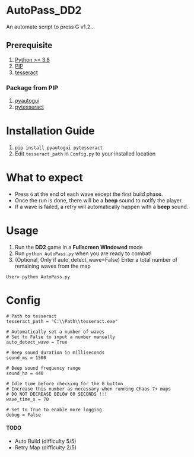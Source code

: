 # AutoPass_DD2
 An automate script to press G v1.2...

## Prerequisite

1. [Python >= 3.8](https://www.python.org/downloads/windows/)
2. [PIP](https://pip.pypa.io/en/stable/installation/)
3. [tesseract](https://github.com/UB-Mannheim/tesseract/wiki)

### Package from PIP
1. [pyautogui](https://pyautogui.readthedocs.io/en/latest/)
2. [pytesseract](https://pypi.org/project/pytesseract/)

# Installation Guide
1. `pip install pyautogui pytesseract`
2. Edit `tesseract_path` in `Config.py` to your installed location

# What to expect
- Press `G` at the end of each wave except the first build phase.
- Once the run is done, there will be a **beep** sound to notify the player.
- If a wave is failed, a retry will automatically happen with a **beep** sound.

# Usage
1. Run the **DD2** game in a **Fullscreen Windowed** mode
2. Run `python AutoPass.py` when you are ready to combat!
3. (Optional, Only if auto_detect_wave=False) Enter a total number of remaining waves from the map

```
User> python AutoPass.py

```

# Config
```
# Path to tesseract
tesseract_path = "C:\\Path\\tesseract.exe"

# Automatically set a number of waves
# Set to False to input a number manually
auto_detect_wave = True

# Beep sound duration in milliseconds
sound_ms = 1500

# Beep sound frequency range
sound_hz = 440

# Idle time before checking for the G button
# Increase this number as necessary when running Chaos 7+ maps
# DO NOT DECREASE BELOW 60 SECONDS !!!
wave_time_s = 70

# Set to True to enable more logging
debug = False
```

#### TODO
- Auto Build (difficulty 5/5)
- Retry Map  (difficulty 2/5)